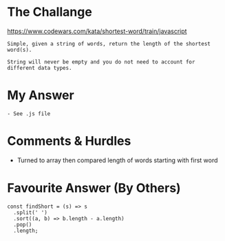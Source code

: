 # The Challange

https://www.codewars.com/kata/shortest-word/train/javascript

```
Simple, given a string of words, return the length of the shortest word(s).

String will never be empty and you do not need to account for different data types.
```

# My Answer

```
- See .js file
```

# Comments & Hurdles

- Turned to array then compared length of words starting with first word

# Favourite Answer (By Others)

```
const findShort = (s) => s
  .split(' ')
  .sort((a, b) => b.length - a.length)
  .pop()
  .length;
```
